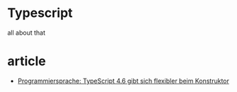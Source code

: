 # Typescript
all about that

# article
* [Programmiersprache: TypeScript 4.6 gibt sich flexibler beim Konstruktor](https://heise.de/-6335853)
